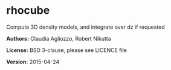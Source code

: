 # rhocube
Compute 3D density models, and integrate over dz if requested

**Authors:** Claudia Agliozzo, Robert Nikutta

**License:** BSD 3-clause, please see LICENCE file

**Version:** 2015-04-24
